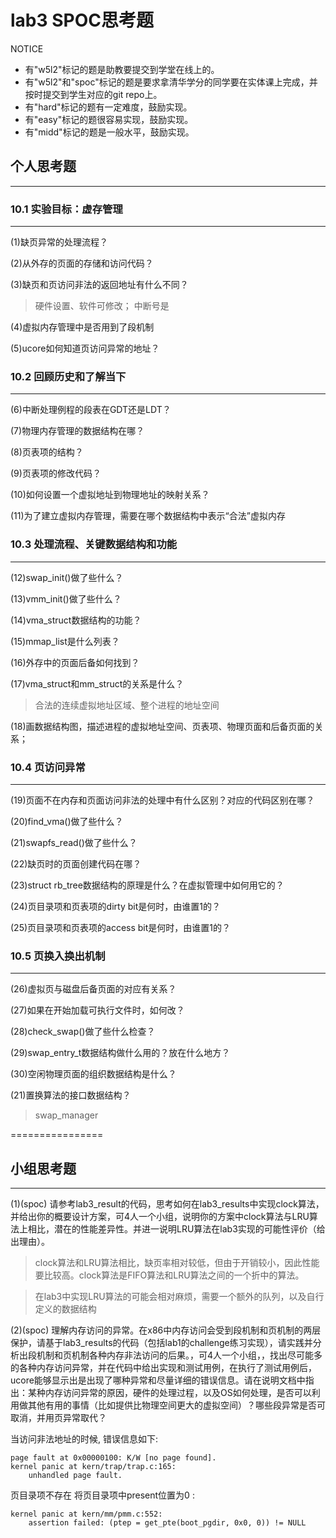 
# lab3 SPOC思考题

NOTICE
- 有"w5l2"标记的题是助教要提交到学堂在线上的。
- 有"w5l2"和"spoc"标记的题是要求拿清华学分的同学要在实体课上完成，并按时提交到学生对应的git repo上。
- 有"hard"标记的题有一定难度，鼓励实现。
- 有"easy"标记的题很容易实现，鼓励实现。
- 有"midd"标记的题是一般水平，鼓励实现。

## 个人思考题
---

### 10.1 实验目标：虚存管理
---

(1)缺页异常的处理流程？

(2)从外存的页面的存储和访问代码？

(3)缺页和页访问非法的返回地址有什么不同？

> 硬件设置、软件可修改； 中断号是

(4)虚拟内存管理中是否用到了段机制

(5)ucore如何知道页访问异常的地址？

### 10.2 回顾历史和了解当下
---

(6)中断处理例程的段表在GDT还是LDT？

(7)物理内存管理的数据结构在哪？

(8)页表项的结构？

(9)页表项的修改代码？

(10)如何设置一个虚拟地址到物理地址的映射关系？

(11)为了建立虚拟内存管理，需要在哪个数据结构中表示“合法”虚拟内存

### 10.3 处理流程、关键数据结构和功能
---

(12)swap_init()做了些什么？

(13)vmm_init()做了些什么？

(14)vma_struct数据结构的功能？

(15)mmap_list是什么列表？

(16)外存中的页面后备如何找到？

(17)vma_struct和mm_struct的关系是什么？

> 合法的连续虚拟地址区域、整个进程的地址空间

(18)画数据结构图，描述进程的虚拟地址空间、页表项、物理页面和后备页面的关系；

### 10.4 页访问异常
---

(19)页面不在内存和页面访问非法的处理中有什么区别？对应的代码区别在哪？

(20)find_vma()做了些什么？

(21)swapfs_read()做了些什么？

(22)缺页时的页面创建代码在哪？

(23)struct rb_tree数据结构的原理是什么？在虚拟管理中如何用它的？


(24)页目录项和页表项的dirty bit是何时，由谁置1的？


(25)页目录项和页表项的access bit是何时，由谁置1的？


### 10.5 页换入换出机制
---

(26)虚拟页与磁盘后备页面的对应有关系？

(27)如果在开始加载可执行文件时，如何改？

(28)check_swap()做了些什么检查？

(29)swap_entry_t数据结构做什么用的？放在什么地方？

(30)空闲物理页面的组织数据结构是什么？

(21)置换算法的接口数据结构？

> swap_manager

================


## 小组思考题
---
(1)(spoc) 请参考lab3_result的代码，思考如何在lab3_results中实现clock算法，并给出你的概要设计方案，可4人一个小组，说明你的方案中clock算法与LRU算法上相比，潜在的性能差异性。并进一说明LRU算法在lab3实现的可能性评价（给出理由）。

> clock算法和LRU算法相比，缺页率相对较低，但由于开销较小，因此性能要比较高。clock算法是FIFO算法和LRU算法之间的一个折中的算法。

> 在lab3中实现LRU算法的可能会相对麻烦，需要一个额外的队列，以及自行定义的数据结构

(2)(spoc) 理解内存访问的异常。在x86中内存访问会受到段机制和页机制的两层保护，请基于lab3_results的代码（包括lab1的challenge练习实现），请实践并分析出段机制和页机制各种内存非法访问的后果。，可4人一个小组，，找出尽可能多的各种内存访问异常，并在代码中给出实现和测试用例，在执行了测试用例后，ucore能够显示出是出现了哪种异常和尽量详细的错误信息。请在说明文档中指出：某种内存访问异常的原因，硬件的处理过程，以及OS如何处理，是否可以利用做其他有用的事情（比如提供比物理空间更大的虚拟空间）？哪些段异常是否可取消，并用页异常取代？

当访问非法地址的时候, 错误信息如下:
```
page fault at 0x00000100: K/W [no page found].
kernel panic at kern/trap/trap.c:165:
    unhandled page fault.  
```

页目录项不存在 将页目录项中present位置为0 :
```
kernel panic at kern/mm/pmm.c:552:  
    assertion failed: (ptep = get_pte(boot_pgdir, 0x0, 0)) != NULL  
```
